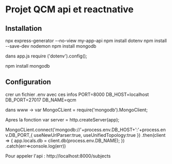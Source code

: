 # Projet QCM api et reactnative

## Installation

npx express-generator --no-view my-app-api 
npm install dotenv 
npm install --save-dev nodemon 
npm install mongodb

dans app.js
require ('dotenv').config();

npm install mongodb

## Configuration
crer un fichier .env avec ces infos
PORT=8000
DB_HOST=localhost
DB_PORT=27017
DB_NAME=qcm

dans www -> var MongoCLient = require('mongodb').MongoClient;

Apres la fonction  var server = http.createServer(app);

MongoCLient.connect('mongodb://'+process.env.DB_HOST+':'+process.env.DB_PORT,{
  useNewUrlParser:true,
  useUnifiedTopology:true
})
    .then(client => {
      app.locals.db = client.db(process.env.DB_NAME);
    })
    .catch(err=>console.log(err))
    
Pour appeler l'api : http://localhost:8000/subjects